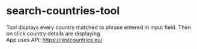 # search-countries-tool

Tool displays every country matched to phrase entered in input field. Then on click country details are displaying. <br>
App uses API: https://restcountries.eu/
